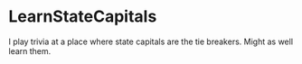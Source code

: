 # LearnStateCapitals
I play trivia at a place where state capitals are the tie breakers. Might as well learn them.
